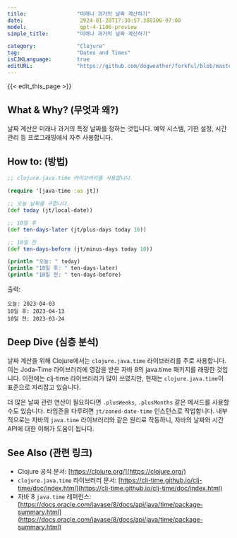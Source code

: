 ```yaml
---
title:                "미래나 과거의 날짜 계산하기"
date:                  2024-01-20T17:30:57.388306-07:00
model:                 gpt-4-1106-preview
simple_title:         "미래나 과거의 날짜 계산하기"

category:             "Clojure"
tag:                  "Dates and Times"
isCJKLanguage:        true
editURL:              "https://github.com/dogweather/forkful/blob/master/content/ko/clojure/calculating-a-date-in-the-future-or-past.md"
---
```


{{< edit_this_page >}}

## What & Why? (무엇과 왜?)
날짜 계산은 미래나 과거의 특정 날짜를 정하는 것입니다. 예약 시스템, 기한 설정, 시간 관리 등 프로그래밍에서 자주 사용합니다.

## How to: (방법)
```Clojure
;; clojure.java.time 라이브러리를 사용합니다.

(require '[java-time :as jt])

;; 오늘 날짜를 구합니다.
(def today (jt/local-date))

;; 10일 후
(def ten-days-later (jt/plus-days today 10))

;; 10일 전
(def ten-days-before (jt/minus-days today 10))

(println "오늘: " today)
(println "10일 후: " ten-days-later)
(println "10일 전: " ten-days-before)
```
출력:
```
오늘: 2023-04-03
10일 후: 2023-04-13
10일 전: 2023-03-24
```

## Deep Dive (심층 분석)
날짜 계산을 위해 Clojure에서는 `clojure.java.time` 라이브러리를 주로 사용합니다. 이는 Joda-Time 라이브러리에 영감을 받은 자바 8의 java.time 패키지를 래핑한 것입니다. 이전에는 clj-time 라이브러리가 많이 쓰였지만, 현재는 `clojure.java.time`이 표준으로 자리잡고 있습니다. 

더 많은 날짜 관련 연산이 필요하다면 `.plusWeeks`, `.plusMonths` 같은 메서드를 사용할 수도 있습니다. 타임존을 다루려면 `jt/zoned-date-time` 인스턴스로 작업합니다. 내부적으로는 자바의 `java.time` 라이브러리와 같은 원리로 작동하니, 자바의 날짜와 시간 API에 대한 이해가 도움이 됩니다.

## See Also (관련 링크)
- Clojure 공식 문서: [https://clojure.org/](https://clojure.org/)
- `clojure.java.time` 라이브러리 문서: [https://clj-time.github.io/clj-time/doc/index.html](https://clj-time.github.io/clj-time/doc/index.html)
- 자바 8 `java.time` 레퍼런스: [https://docs.oracle.com/javase/8/docs/api/java/time/package-summary.html](https://docs.oracle.com/javase/8/docs/api/java/time/package-summary.html)

